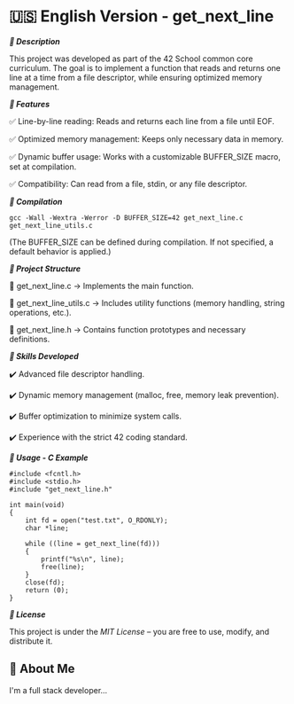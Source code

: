 # 🇺🇸 English Version - get_next_line




***📝 Description***

This project was developed as part of the 42 School common core curriculum. 
The goal is to implement a function that reads and returns one line at a time from a file descriptor, while ensuring optimized memory management.




***🚀 Features***

✅ Line-by-line reading: Reads and returns each line from a file until EOF.

✅ Optimized memory management: Keeps only necessary data in memory.

✅ Dynamic buffer usage: Works with a customizable BUFFER_SIZE macro, set at compilation.

✅ Compatibility: Can read from a file, stdin, or any file descriptor.


***📌 Compilation***

	gcc -Wall -Wextra -Werror -D BUFFER_SIZE=42 get_next_line.c get_next_line_utils.c

(The BUFFER_SIZE can be defined during compilation. If not specified, a default behavior is applied.)




***📂 Project Structure***

📌 get_next_line.c → Implements the main function.

📌 get_next_line_utils.c → Includes utility functions (memory handling, string operations, etc.).

📌 get_next_line.h → Contains function prototypes and necessary definitions.




***🎯 Skills Developed***

✔️ Advanced file descriptor handling.

✔️ Dynamic memory management (malloc, free, memory leak prevention).

✔️ Buffer optimization to minimize system calls.

✔️ Experience with the strict 42 coding standard.



***📌 Usage - C Example***
```
#include <fcntl.h>
#include <stdio.h>
#include "get_next_line.h"

int main(void)
{
    int fd = open("test.txt", O_RDONLY);
    char *line;

    while ((line = get_next_line(fd)))
    {
        printf("%s\n", line);
        free(line);
    }
    close(fd);
    return (0);
}
```



***📜 License***

This project is under the *MIT License* – you are free to use, modify, and distribute it.
## 🚀 About Me
I'm a full stack developer...

